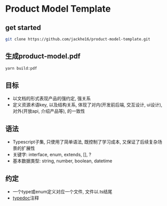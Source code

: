 # Product Model Template

## get started
```bash
git clone https://github.com/jackhe16/product-model-template.git
```

## 生成product-model.pdf
```bash
yarn build:pdf
```

## 目标
* 以文档的形式表现产品的强约定, 强关系
* 定义资源术语key, 以及结构关系, 体现了对内(开发前后端, 交互设计, ui设计), 对外(开放api, 介绍产品等), 的一致性

## 语法
* Typescript子集, 只使用了简单语法, 既控制了学习成本, 又保证了后续复杂场景的扩展性
* 关键字: interface, enum, extends, [], ?
* 基本数据类型: string, number, boolean, datetime

## 约定
* 一个type或enum定义对应一个文件, 文件以.ts结尾
* [typedoc](https://github.com/TypeStrong/TypeDoc)注释
